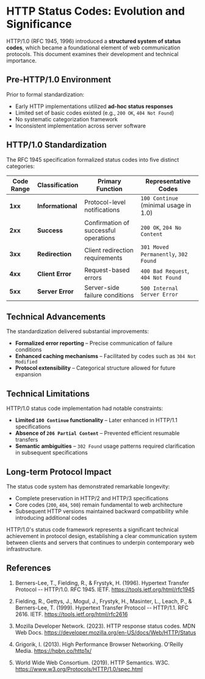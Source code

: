 # HTTP Status Codes: Evolution and Significance

HTTP/1.0 (RFC 1945, 1996) introduced a **structured system of status codes**, which became a foundational element of web communication protocols. This document examines their development and technical importance.

## Pre-HTTP/1.0 Environment

Prior to formal standardization:

* Early HTTP implementations utilized **ad-hoc status responses**
* Limited set of basic codes existed (e.g., `200 OK`, `404 Not Found`)
* No systematic categorization framework
* Inconsistent implementation across server software

## HTTP/1.0 Standardization

The RFC 1945 specification formalized status codes into five distinct categories:

| Code Range | Classification | Primary Function | Representative Codes |
|------------|----------------|------------------|----------------------|
| **1xx** | **Informational** | Protocol-level notifications | `100 Continue` (minimal usage in 1.0) |
| **2xx** | **Success** | Confirmation of successful operations | `200 OK`, `204 No Content` |
| **3xx** | **Redirection** | Client redirection requirements | `301 Moved Permanently`, `302 Found` |
| **4xx** | **Client Error** | Request-based errors | `400 Bad Request`, `404 Not Found` |
| **5xx** | **Server Error** | Server-side failure conditions | `500 Internal Server Error` |

## Technical Advancements

The standardization delivered substantial improvements:

- **Formalized error reporting** – Precise communication of failure conditions
- **Enhanced caching mechanisms** – Facilitated by codes such as `304 Not Modified`
- **Protocol extensibility** – Categorical structure allowed for future expansion

## Technical Limitations

HTTP/1.0 status code implementation had notable constraints:

- **Limited `100 Continue` functionality** – Later enhanced in HTTP/1.1 specifications
- **Absence of `206 Partial Content`** – Prevented efficient resumable transfers
- **Semantic ambiguities** – `302 Found` usage patterns required clarification in subsequent specifications

## Long-term Protocol Impact

The status code system has demonstrated remarkable longevity:

* Complete preservation in HTTP/2 and HTTP/3 specifications
* Core codes (`200`, `404`, `500`) remain fundamental to web architecture
* Subsequent HTTP versions maintained backward compatibility while introducing additional codes

HTTP/1.0's status code framework represents a significant technical achievement in protocol design, establishing a clear communication system between clients and servers that continues to underpin contemporary web infrastructure.

## References

1. Berners-Lee, T., Fielding, R., & Frystyk, H. (1996). Hypertext Transfer Protocol -- HTTP/1.0. RFC 1945. IETF. https://tools.ietf.org/html/rfc1945

2. Fielding, R., Gettys, J., Mogul, J., Frystyk, H., Masinter, L., Leach, P., & Berners-Lee, T. (1999). Hypertext Transfer Protocol -- HTTP/1.1. RFC 2616. IETF. https://tools.ietf.org/html/rfc2616

3. Mozilla Developer Network. (2023). HTTP response status codes. MDN Web Docs. https://developer.mozilla.org/en-US/docs/Web/HTTP/Status

4. Grigorik, I. (2013). High Performance Browser Networking. O'Reilly Media. https://hpbn.co/http1x/

5. World Wide Web Consortium. (2019). HTTP Semantics. W3C. https://www.w3.org/Protocols/HTTP/1.0/spec.html